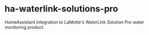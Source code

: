 # ha-waterlink-solutions-pro
HomeAssistant integration to LaMotte's WaterLink Solution Pro water monitoring product.
